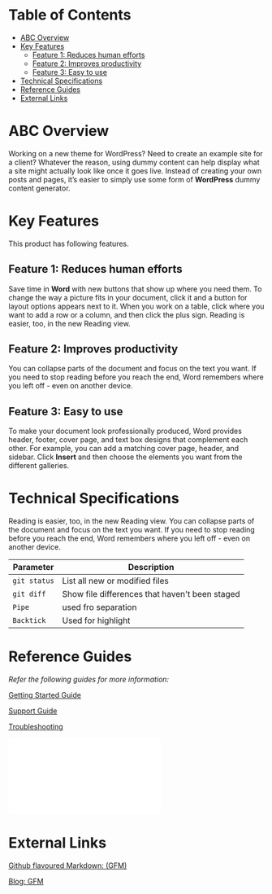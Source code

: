 # Table of Contents
 - [ABC Overview](#abc-overview)
 - [Key Features](#key-features)
   -  [Feature 1: Reduces human efforts](#feature-1-reduces-human-efforts)
   -  [Feature 2: Improves productivity](#feature-2-improves-productivity)
   -  [Feature 3: Easy to use](#feature-3-easy-to-use)
 - [Technical Specifications](#technical-specifications)
 - [Reference Guides](#reference-guides)
 - [External Links](#external-links)
# ABC Overview
Working on a new theme for WordPress? Need to create an example site for a client? Whatever the reason, using dummy content can help display what a site might actually look like once it goes live. Instead of creating your own posts and pages, it’s easier to simply use some form of **WordPress** dummy content generator.
# Key Features
This product has following features.
## Feature 1: Reduces human efforts
Save time in **Word** with new buttons that show up where you need them. To change the way a picture fits in your document, click it and a button for layout options appears next to it. When you work on a table, click where you want to add a row or a column, and then click the plus sign.
Reading is easier, too, in the new Reading view. 
## Feature 2: Improves productivity
You can collapse parts of the document and focus on the text you want. If you need to stop reading before you reach the end, Word remembers where you left off - even on another device.
## Feature 3: Easy to use
To make your document look professionally produced, Word provides header, footer, cover page, and text box designs that complement each other. For example, you can add a matching cover page, header, and sidebar. Click **Insert** and then choose the elements you want from the different galleries.

# Technical Specifications

 Reading is easier, too, in the new Reading view. You can collapse parts of the document and focus on the text you want. If you need to stop reading before you reach the end, Word remembers where you left off - even on another device.
 
| Parameter | Description |
| ----------|---------------|
| `git status` | List all new or modified files |
| `git diff` | Show file differences that haven't been staged |
| `Pipe` | used fro separation |
| `Backtick` | Used for highlight|

# Reference Guides
 
*Refer the following guides for more information:*

[Getting Started Guide](GettingStarted.md)

[Support Guide](SupportGuide.md)

[Troubleshooting](Troubleshooting.md)

![See Detailed Guide Here](DSSY-list-of-hosp-and-procedures.pdf)


# External Links
[Github flavoured Markdown: (GFM)](https://github.github.com/gfm/)

[Blog: GFM](https://github.blog/2017-03-14-a-formal-spec-for-github-markdown/)

